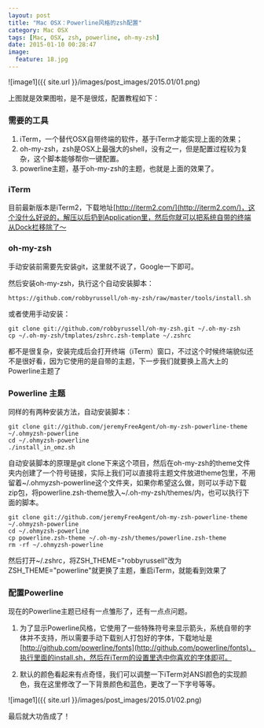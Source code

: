 ```yaml
---
layout: post
title: "Mac OSX：Powerline风格的zsh配置"
category: Mac OSX
tags: [Mac, OSX, zsh, powerline, oh-my-zsh]
date: 2015-01-10 00:28:47
image:
  feature: 18.jpg
---
```


![image1]({{ site.url }}/images/post_images/2015.01/01.png)

上图就是效果图啦，是不是很炫，配置教程如下：

### 需要的工具

1. iTerm，一个替代OSX自带终端的软件，基于iTerm才能实现上面的效果；
2. oh-my-zsh，zsh是OSX上最强大的shell，没有之一，但是配置过程较为复杂，这个脚本能够帮你一键配置。
3. powerline主题，基于oh-my-zsh的主题，也就是上面的效果了。

### iTerm

目前最新版本是iTerm2，下载地址[http://iterm2.com/](http://iterm2.com/)，这个没什么好说的，解压以后扔到Application里，然后你就可以把系统自带的终端从Dock栏移除了～

### oh-my-zsh

手动安装前需要先安装git，这里就不说了，Google一下即可。

然后安装oh-my-zsh，执行这个自动安装脚本：

```shell
https://github.com/robbyrussell/oh-my-zsh/raw/master/tools/install.sh
```

或者使用手动安装：

```shell
git clone git://github.com/robbyrussell/oh-my-zsh.git ~/.oh-my-zsh
cp ~/.oh-my-zsh/tmplates/zshrc.zsh-template ~/.zshrc
```

都不是很复杂，安装完成后会打开终端（iTerm）窗口，不过这个时候终端貌似还不是很好看，因为它使用的是自带的主题，下一步我们就要换上高大上的Powerline主题了

### Powerline 主题

同样的有两种安装方法，自动安装脚本：

```shell
git clone git://github.com/jeremyFreeAgent/oh-my-zsh-powerline-theme ~/.ohmyzsh-powerline
cd ~/.ohmyzsh-powerline
./install_in_omz.sh
```

自动安装脚本的原理是git clone下来这个项目，然后在oh-my-zsh的theme文件夹内创建了一个符号链接，实际上我们可以直接将主题文件放进theme包里，不用留着~/.ohmyzsh-powerline这个文件夹，如果你希望这么做，则可以手动下载zip包，将powerline.zsh-theme放入~/.oh-my-zsh/themes/内，也可以执行下面的脚本。

```
git clone git://github.com/jeremyFreeAgent/oh-my-zsh-powerline-theme ~/.ohmyzsh-powerline
cd ~/.ohmyzsh-powerline
cp powerline.zsh-theme ~/.oh-my-zsh/themes/powerline.zsh-theme
rm -rf ~/.ohmyzsh-powerline
```

然后打开~/.zshrc，将ZSH_THEME="robbyrussell"改为ZSH_THEME="powerline"就更换了主题，重启iTerm，就能看到效果了

### 配置Powerline

现在的Powerline主题已经有一点雏形了，还有一点点问题。

1. 为了显示Powerline风格，它使用了一些特殊符号来显示箭头，系统自带的字体并不支持，所以需要手动下载别人打包好的字体，下载地址是[http://github.com/powerline/fonts](http://github.com/powerline/fonts)，执行里面的install.sh，然后在iTerm的设置里选中你喜欢的字体即可。

2. 默认的颜色看起来有点奇怪，我们可以调整一下iTerm对ANSI颜色的实现颜色，我在这里修改了一下背景颜色和蓝色，更改了一下字号等等。

![image1]({{ site.url }}/images/post_images/2015.01/02.png)

最后就大功告成了！